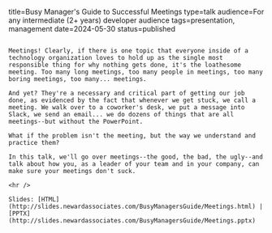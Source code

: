 title=Busy Manager's Guide to Successful Meetings
type=talk
audience=For any intermediate (2+ years) developer audience
tags=presentation, management
date=2024-05-30
status=published
~~~~~~

Meetings! Clearly, if there is one topic that everyone inside of a technology organization loves to hold up as the single most responsible thing for why nothing gets done, it's the loathesome meeting. Too many long meetings, too many people in meetings, too many boring meetings, too many... meetings.

And yet? They're a necessary and critical part of getting our job done, as evidenced by the fact that whenever we get stuck, we call a meeting. We walk over to a coworker's desk, we put a message into Slack, we send an email... we do dozens of things that are all meetings--but without the PowerPoint.

What if the problem isn't the meeting, but the way we understand and practice them?

In this talk, we'll go over meetings--the good, the bad, the ugly--and talk about how you, as a leader of your team and in your company, can make sure your meetings don't suck.
    
<hr />

Slides: [HTML](http://slides.newardassociates.com/BusyManagersGuide/Meetings.html) | [PPTX](http://slides.newardassociates.com/BusyManagersGuide/Meetings.pptx)
